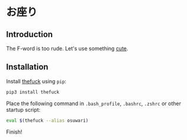 # お座り

## Introduction

The F-word is too rude. Let's use something [cute](https://ja.wikipedia.org/wiki/%E7%8A%AC%E5%A4%9C%E5%8F%89_%28%E6%9E%B6%E7%A9%BA%E3%81%AE%E4%BA%BA%E7%89%A9%29).

## Installation

Install [thefuck](https://github.com/nvbn/thefuck) using `pip`:
```bash
pip3 install thefuck
```

Place the following command in `.bash_profile`, `.bashrc`, `.zshrc` or other startup script:
```bash
eval $(thefuck --alias osuwari)
```

Finish!
